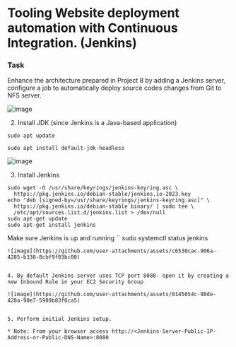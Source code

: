 # Tooling Website deployment automation with Continuous Integration. (Jenkins)

### Task
Enhance the architecture prepared in Project 8 by adding a Jenkins server, configure a job to automatically deploy source codes changes from Git to NFS server.

![image](https://github.com/user-attachments/assets/2bb7aaec-37d5-49aa-a9f8-f1b63f4c0fd0)

2. Install JDK (since Jenkins is a Java-based application)
```
sudo apt update
```
```
sudo apt install default-jdk-headless
```
![image](https://github.com/user-attachments/assets/dc21e9b2-2b4e-4931-aacf-fa86a0c56a95)


3. Install Jenkins

```
sudo wget -O /usr/share/keyrings/jenkins-keyring.asc \
  https://pkg.jenkins.io/debian-stable/jenkins.io-2023.key
echo "deb [signed-by=/usr/share/keyrings/jenkins-keyring.asc]" \
  https://pkg.jenkins.io/debian-stable binary/ | sudo tee \
  /etc/apt/sources.list.d/jenkins.list > /dev/null
sudo apt-get update
sudo apt-get install jenkins
```

Make sure Jenkins is up and running
``
sudo systemctl status jenkins
```
![image](https://github.com/user-attachments/assets/c6530cac-906a-4285-b338-8cbf9f03bc00)


4. By default Jenkins server uses TCP port 8080- open it by creating a new Inbound Rule in your EC2 Security Group

![image](https://github.com/user-attachments/assets/0145054c-98de-428a-90e7-5989b83f0ca5)


5. Perform initial Jenkins setup.

* Note: From your browser access http://<Jenkins-Server-Public-IP-Address-or-Public-DNS-Name>:8080

